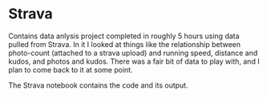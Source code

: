 # Strava
Contains data anlysis project completed in roughly 5 hours using data pulled from Strava. In it I looked at things like the relationship between photo-count (attached to a strava upload) and running speed, distance and kudos, and photos and kudos. There was a fair bit of data to play with, and I plan to come back to it at some point. 

The Strava notebook contains the code and its output. 
